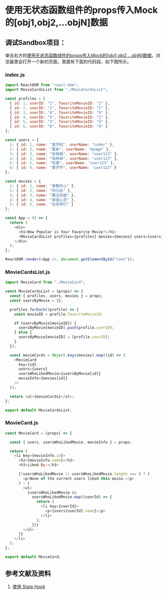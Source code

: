 # 使用无状态函数组件的props传入Mock的[obj1,obj2,...objN]数据

## 调试Sandbox项目：
单击右方的[使用无状态函数组件的props传入Mock的[obj1,obj2,...objN]数据](https://codesandbox.io/s/shiyongwuzhuangtaihanshuzujiandepropschuanrumockdeobj1obj2objnshuju-tpt6s?file=/src/MovieCard.js)，浏览器里会打开一个新的页面，里面有下面的代码段，如下图所示。

### index.js
```javascript
import ReactDOM from "react-dom";
import MovieCardsList from "./MovieCardsList";

const profiles = [
  { id: 1, userID: "1", favoriteMovieID: "1" },
  { id: 2, userID: "2", favoriteMovieID: "1" },
  { id: 3, userID: "4", favoriteMovieID: "5" },
  { id: 4, userID: "5", favoriteMovieID: "2" },
  { id: 5, userID: "3", favoriteMovieID: "5" },
  { id: 6, userID: "6", favoriteMovieID: "4" }
];

const users = {
  1: { id: 1, name: "夏宇杭", userName: "coder" },
  2: { id: 2, name: "夏彬", userName: "mpage" },
  3: { id: 3, name: "吴艳楠", userName: "user123" },
  4: { id: 3, name: "张林卓", userName: "user123" },
  5: { id: 5, name: "张勇", userName: "user123" },
  6: { id: 6, name: "夏宇乔", userName: "user123" }
};

const movies = {
  1: { id: 1, name: "勇敢的心" },
  2: { id: 2, name: "阿凡达" },
  3: { id: 3, name: "霸王别姬" },
  4: { id: 4, name: "美丽心灵" },
  5: { id: 5, name: "达芬奇们" }
};

const App = () => {
  return (
    <div>
      <h1>How Popular is Your Favorite Movie?</h1>
      <MovieCardsList profiles={profiles} movies={movies} users={users} />
    </div>
  );
};

ReactDOM.render(<App />, document.getElementById("root"));
```

### MovieCardsList.js
```javascript
import MovieCard from "./MovieCard";

const MovieCardsList = (props) => {
  const { profiles, users, movies } = props;
  const usersByMovie = {};

  profiles.forEach((profile) => {
    const movieID = profile.favoriteMovieID;

    if (usersByMovie[movieID]) {
      usersByMovie[movieID].push(profile.userID);
    } else {
      usersByMovie[movieID] = [profile.userID];
    }
  });

  const movieCards = Object.keys(movies).map((id) => (
    <MovieCard
      key={id}
      users={users}
      usersWhoLikedMovie={usersByMovie[id]}
      movieInfo={movies[id]}
    />
  ));

  return <ul>{movieCards}</ul>;
};

export default MovieCardsList;
```

### MovieCard.js
```javascript
const MovieCard = (props) => {

  const { users, usersWhoLikedMovie, movieInfo } = props;

  return (
    <li key={movieInfo.id}>
      <h2>{movieInfo.name}</h2>
      <h3>Liked By:</h3>

      {!usersWhoLikedMovie || usersWhoLikedMovie.length === 0 ? (
        <p>None of the current users liked this movie.</p>
      ) : (
        <ul>
          {usersWhoLikedMovie &&
            usersWhoLikedMovie.map((userId) => {
              return (
                <li key={userId}>
                  <p>{users[userId].name}</p>
                </li>
              );
            })}
        </ul>
      )}
    </li>
  );
};

export default MovieCard;
```
## 参考文献及资料

1. [使用 State Hook](https://zh-hans.reactjs.org/docs/hooks-state.html)

